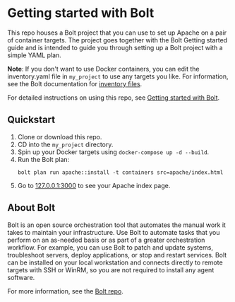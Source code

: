 # Getting started with Bolt

This repo houses a Bolt project that you can use to set up Apache on a pair of
container targets. The project goes together with the Bolt Getting started guide and is
intended to guide you through setting up a Bolt project with a simple YAML plan.

**Note**: If you don't want to use Docker containers, you can edit the inventory.yaml file
in `my_project` to use any targets you like. For information, see the Bolt
documentation for [inventory files](https://puppet.com/docs/bolt/latest/inventory_file_v2.html). 

For detailed instructions on using this repo, see [Getting started with
Bolt](https://puppet.com/docs/bolt/latest/getting_started_with_bolt.html).

## Quickstart

1. Clone or download this repo.
2. CD into the `my_project` directory.
3. Spin up your Docker targets using `docker-compose up -d --build`.
4. Run the Bolt plan:
   ```console
   bolt plan run apache::install -t containers src=apache/index.html
   ```
5. Go to [127.0.0.1:3000](http://127.0.0.1:3000/) to see your Apache index page.

## About Bolt

Bolt is an open source orchestration tool that automates the manual work it takes to maintain your infrastructure. Use Bolt to automate tasks that you perform on an as-needed basis or as part of a greater orchestration workflow. For example, you can use Bolt to patch and update systems, troubleshoot servers, deploy applications, or stop and restart services. Bolt can be installed on your local workstation and connects directly to remote targets with SSH or WinRM, so you are not required to install any agent software.

For more information, see the [Bolt repo](https://github.com/puppetlabs/bolt).